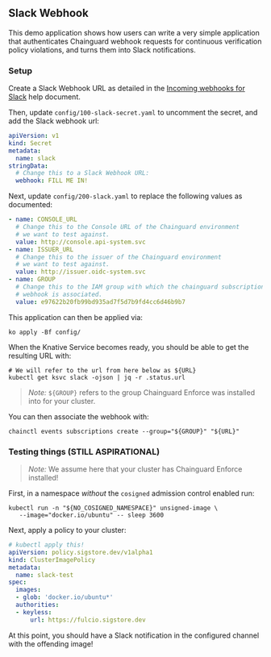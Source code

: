 ## Slack Webhook

This demo application shows how users can write a very simple application that
authenticates Chainguard webhook requests for continuous verification policy
violations, and turns them into Slack notifications.

### Setup

Create a Slack Webhook URL as detailed in the
[Incoming webhooks for Slack](https://slack.com/help/articles/115005265063-Incoming-webhooks-for-Slack)
help document.

Then, update `config/100-slack-secret.yaml` to uncomment the secret, and
add the Slack webhook url:

```yaml
apiVersion: v1
kind: Secret
metadata:
  name: slack
stringData:
  # Change this to a Slack Webhook URL:
  webhook: FILL ME IN!
```

Next, update `config/200-slack.yaml` to replace the following values as
documented:

```yaml
- name: CONSOLE_URL
  # Change this to the Console URL of the Chainguard environment
  # we want to test against.
  value: http://console.api-system.svc
- name: ISSUER_URL
  # Change this to the issuer of the Chainguard environment
  # we want to test against.
  value: http://issuer.oidc-system.svc
- name: GROUP
  # Change this to the IAM group with which the chainguard subscription
  # webhook is associated.
  value: e97622b20fb99bd935ad7f5d7b9fd4cc6d46b9b7

```

This application can then be applied via:
```shell
ko apply -Bf config/
```

When the Knative Service becomes ready, you should be able to get the resulting
URL with:

```shell
# We will refer to the url from here below as ${URL}
kubectl get ksvc slack -ojson | jq -r .status.url
```

> _Note:_ `${GROUP}` refers to the group Chainguard Enforce was installed into
> for your cluster.

You can then associate the webhook with:
```shell
chainctl events subscriptions create --group="${GROUP}" "${URL}"
```

### Testing things (STILL ASPIRATIONAL)

> _Note:_ We assume here that your cluster has Chainguard Enforce installed!

First, in a namespace *without* the `cosigned` admission control enabled run:

```shell
kubectl run -n "${NO_COSIGNED_NAMESPACE}" unsigned-image \
   --image="docker.io/ubuntu" -- sleep 3600
```

Next, apply a policy to your cluster:

```yaml
# kubectl apply this!
apiVersion: policy.sigstore.dev/v1alpha1
kind: ClusterImagePolicy
metadata:
  name: slack-test
spec:
  images:
  - glob: 'docker.io/ubuntu*'
  authorities:
  - keyless:
      url: https://fulcio.sigstore.dev
```

At this point, you should have a Slack notification in the configured channel
with the offending image!
